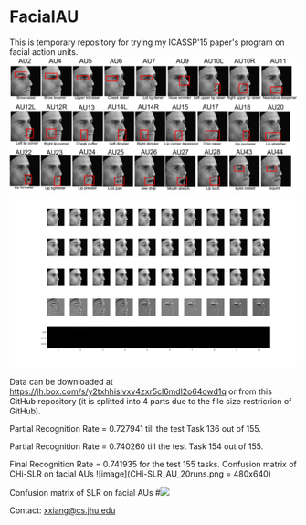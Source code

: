 # FacialAU
This is temporary repository for trying my ICASSP'15 paper's program on facial action units.
![](AU_def.png)
![](AU1.jpg)

Data can be downloaded at https://jh.box.com/s/y2txhhislvxv4zxr5cl6mdl2o64owd1q or from this GitHub repository (it is splitted into 4 parts due to the file size restricrion of GitHub).

Partial Recognition Rate = 0.727941 till the test Task 136 out of 155.

Partial Recognition Rate = 0.740260 till the test Task 154 out of 155.

Final Recognition Rate = 0.741935  for the test 155 tasks.
Confusion matrix of CHi-SLR on facial AUs
![image](CHi-SLR_AU_20runs.png = 480x640)

Confusion matrix of SLR on facial AUs
#![](SLR_AU_20runs.png|width=640)

Contact: xxiang@cs.jhu.edu
